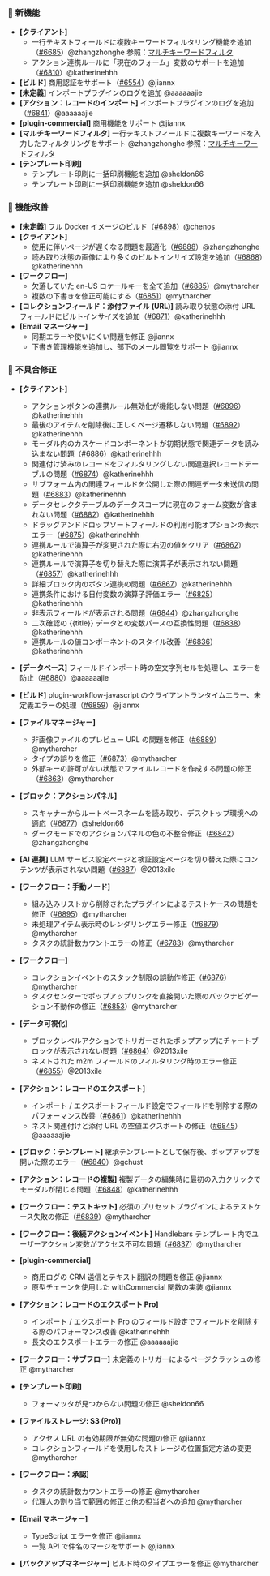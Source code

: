 ### 🎉 新機能

* **[クライアント]**
  * 一行テキストフィールドに複数キーワードフィルタリング機能を追加（[#6685](https://github.com/nocobase/nocobase/pull/6685)）@zhangzhonghe
    参照：[マルチキーワードフィルタ](https://docs-jp.nocobase.com/handbook/multi-keyword-filter)
  * アクション連携ルールに「現在のフォーム」変数のサポートを追加（[#6810](https://github.com/nocobase/nocobase/pull/6810)）@katherinehhh
* **[ビルド]** 商用認証をサポート（[#6554](https://github.com/nocobase/nocobase/pull/6554)）@jiannx
* **[未定義]** インポートプラグインのログを追加 @aaaaaajie
* **[アクション：レコードのインポート]** インポートプラグインのログを追加（[#6841](https://github.com/nocobase/nocobase/pull/6841)）@aaaaaajie
* **[plugin-commercial]** 商用機能をサポート @jiannx
* **[マルチキーワードフィルタ]** 一行テキストフィールドに複数キーワードを入力したフィルタリングをサポート @zhangzhonghe
  参照：[マルチキーワードフィルタ](https://docs-jp.nocobase.com/handbook/multi-keyword-filter)
* **[テンプレート印刷]**
  * テンプレート印刷に一括印刷機能を追加 @sheldon66
  * テンプレート印刷に一括印刷機能を追加 @sheldon66

### 🚀 機能改善

* **[未定義]** フル Docker イメージのビルド（[#6898](https://github.com/nocobase/nocobase/pull/6898)）@chenos
* **[クライアント]**
  * 使用に伴いページが遅くなる問題を最適化（[#6888](https://github.com/nocobase/nocobase/pull/6888)）@zhangzhonghe
  * 読み取り状態の画像により多くのビルトインサイズ設定を追加（[#6868](https://github.com/nocobase/nocobase/pull/6868)）@katherinehhh
* **[ワークフロー]**
  * 欠落していた en-US ロケールキーを全て追加（[#6885](https://github.com/nocobase/nocobase/pull/6885)）@mytharcher
  * 複数の下書きを修正可能にする（[#6851](https://github.com/nocobase/nocobase/pull/6851)）@mytharcher
* **[コレクションフィールド：添付ファイル (URL)]** 読み取り状態の添付 URL フィールドにビルトインサイズを追加（[#6871](https://github.com/nocobase/nocobase/pull/6871)）@katherinehhh
* **[Email マネージャー]**
  * 同期エラーや使いにくい問題を修正 @jiannx
  * 下書き管理機能を追加し、部下のメール閲覧をサポート @jiannx

### 🐛 不具合修正

* **[クライアント]**

  * アクションボタンの連携ルール無効化が機能しない問題（[#6896](https://github.com/nocobase/nocobase/pull/6896)）@katherinehhh
  * 最後のアイテムを削除後に正しくページ遷移しない問題（[#6892](https://github.com/nocobase/nocobase/pull/6892)）@katherinehhh
  * モーダル内のカスケードコンポーネントが初期状態で関連データを読み込まない問題（[#6886](https://github.com/nocobase/nocobase/pull/6886)）@katherinehhh
  * 関連付け済みのレコードをフィルタリングしない関連選択レコードテーブルの問題（[#6874](https://github.com/nocobase/nocobase/pull/6874)）@katherinehhh
  * サブフォーム内の関連フィールドを公開した際の関連データ未送信の問題（[#6883](https://github.com/nocobase/nocobase/pull/6883)）@katherinehhh
  * データセレクタテーブルのデータスコープに現在のフォーム変数が含まれない問題（[#6882](https://github.com/nocobase/nocobase/pull/6882)）@katherinehhh
  * ドラッグアンドドロップソートフィールドの利用可能オプションの表示エラー（[#6875](https://github.com/nocobase/nocobase/pull/6875)）@katherinehhh
  * 連携ルールで演算子が変更された際に右辺の値をクリア（[#6862](https://github.com/nocobase/nocobase/pull/6862)）@katherinehhh
  * 連携ルールで演算子を切り替えた際に演算子が表示されない問題（[#6857](https://github.com/nocobase/nocobase/pull/6857)）@katherinehhh
  * 詳細ブロック内のボタン連携の問題（[#6867](https://github.com/nocobase/nocobase/pull/6867)）@katherinehhh
  * 連携条件における日付変数の演算子評価エラー（[#6825](https://github.com/nocobase/nocobase/pull/6825)）@katherinehhh
  * 非表示フィールドが表示される問題（[#6844](https://github.com/nocobase/nocobase/pull/6844)）@zhangzhonghe
  * 二次確認の {{title}} データとの変数パースの互換性問題（[#6838](https://github.com/nocobase/nocobase/pull/6838)）@katherinehhh
  * 連携ルールの値コンポーネントのスタイル改善（[#6836](https://github.com/nocobase/nocobase/pull/6836)）@katherinehhh
* **[データベース]** フィールドインポート時の空文字列セルを処理し、エラーを防止（[#6880](https://github.com/nocobase/nocobase/pull/6880)）@aaaaaajie
* **[ビルド]** plugin-workflow-javascript のクライアントランタイムエラー、未定義エラーの処理（[#6859](https://github.com/nocobase/nocobase/pull/6859)）@jiannx
* **[ファイルマネージャー]**

  * 非画像ファイルのプレビュー URL の問題を修正（[#6889](https://github.com/nocobase/nocobase/pull/6889)）@mytharcher
  * タイプの誤りを修正（[#6873](https://github.com/nocobase/nocobase/pull/6873)）@mytharcher
  * 外部キーの許可がない状態でファイルレコードを作成する問題の修正（[#6863](https://github.com/nocobase/nocobase/pull/6863)）@mytharcher
* **[ブロック：アクションパネル]**

  * スキャナーからルートベースネームを読み取り、デスクトップ環境への適応（[#6877](https://github.com/nocobase/nocobase/pull/6877)）@sheldon66
  * ダークモードでのアクションパネルの色の不整合修正（[#6842](https://github.com/nocobase/nocobase/pull/6842)）@zhangzhonghe
* **[AI 連携]** LLM サービス設定ページと検証設定ページを切り替えた際にコンテンツが表示されない問題（[#6887](https://github.com/nocobase/nocobase/pull/6887)）@2013xile
* **[ワークフロー：手動ノード]**

  * 組み込みリストから削除されたプラグインによるテストケースの問題を修正（[#6895](https://github.com/nocobase/nocobase/pull/6895)）@mytharcher
  * 未処理アイテム表示時のレンダリングエラー修正（[#6879](https://github.com/nocobase/nocobase/pull/6879)）@mytharcher
  * タスクの統計数カウントエラーの修正（[#6783](https://github.com/nocobase/nocobase/pull/6783)）@mytharcher
* **[ワークフロー]**

  * コレクションイベントのスタック制限の誤動作修正（[#6876](https://github.com/nocobase/nocobase/pull/6876)）@mytharcher
  * タスクセンターでポップアップリンクを直接開いた際のバックナビゲーション不動作の修正（[#6853](https://github.com/nocobase/nocobase/pull/6853)）@mytharcher
* **[データ可視化]**

  * ブロックレベルアクションでトリガーされたポップアップにチャートブロックが表示されない問題（[#6864](https://github.com/nocobase/nocobase/pull/6864)）@2013xile
  * ネストされた m2m フィールドのフィルタリング時のエラー修正（[#6855](https://github.com/nocobase/nocobase/pull/6855)）@2013xile
* **[アクション：レコードのエクスポート]**

  * インポート / エクスポートフィールド設定でフィールドを削除する際のパフォーマンス改善（[#6861](https://github.com/nocobase/nocobase/pull/6861)）@katherinehhh
  * ネスト関連付けと添付 URL の空値エクスポートの修正（[#6845](https://github.com/nocobase/nocobase/pull/6845)）@aaaaaajie
* **[ブロック：テンプレート]** 継承テンプレートとして保存後、ポップアップを開いた際のエラー（[#6840](https://github.com/nocobase/nocobase/pull/6840)）@gchust
* **[アクション：レコードの複製]** 複製データの編集時に最初の入力クリックでモーダルが閉じる問題（[#6848](https://github.com/nocobase/nocobase/pull/6848)）@katherinehhh
* **[ワークフロー：テストキット]** 必須のプリセットプラグインによるテストケース失敗の修正（[#6839](https://github.com/nocobase/nocobase/pull/6839)）@mytharcher
* **[ワークフロー：後続アクションイベント]** Handlebars テンプレート内でユーザーアクション変数がアクセス不可な問題（[#6837](https://github.com/nocobase/nocobase/pull/6837)）@mytharcher
* **[plugin-commercial]**

  * 商用ログの CRM 送信とテキスト翻訳の問題を修正 @jiannx
  * 原型チェーンを使用した withCommercial 関数の実装 @jiannx
* **[アクション：レコードのエクスポート Pro]**

  * インポート / エクスポート Pro のフィールド設定でフィールドを削除する際のパフォーマンス改善 @katherinehhh
  * 長文のエクスポートエラーの修正 @aaaaaajie
* **[ワークフロー：サブフロー]** 未定義のトリガーによるページクラッシュの修正 @mytharcher
* **[テンプレート印刷]**

  * フォーマッタが見つからない問題の修正 @sheldon66
* **[ファイルストレージ: S3 (Pro)]**

  * アクセス URL の有効期限が無効な問題の修正 @jiannx
  * コレクションフィールドを使用したストレージの位置指定方法の変更 @mytharcher
* **[ワークフロー：承認]**

  * タスクの統計数カウントエラーの修正 @mytharcher
  * 代理人の割り当て範囲の修正と他の担当者への追加 @mytharcher
* **[Email マネージャー]**

  * TypeScript エラーを修正 @jiannx
  * 一覧 API で件名のマージをサポート @jiannx
* **[バックアップマネージャー]** ビルド時のタイプエラーを修正 @mytharcher
